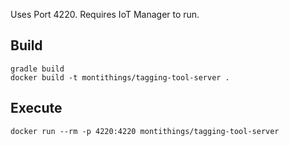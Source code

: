 Uses Port 4220. Requires IoT Manager to run.


## Build

```
gradle build
docker build -t montithings/tagging-tool-server .
```

## Execute

```
docker run --rm -p 4220:4220 montithings/tagging-tool-server
```

